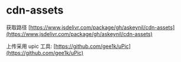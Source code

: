 # cdn-assets

获取路径 [https://www.jsdelivr.com/package/gh/askeynil/cdn-assets](https://www.jsdelivr.com/package/gh/askeynil/cdn-assets)

上传采用 upic 工具:
[https://github.com/gee1k/uPic](https://github.com/gee1k/uPic)

